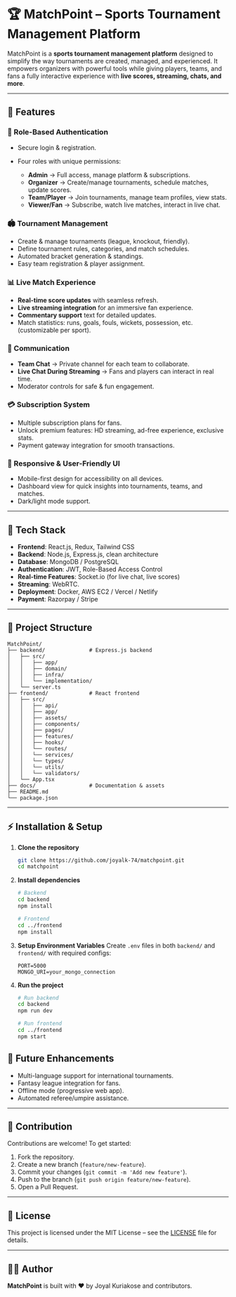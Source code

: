 # 🏆 MatchPoint – Sports Tournament Management Platform

MatchPoint is a **sports tournament management platform** designed to simplify the way tournaments are created, managed, and experienced. It empowers organizers with powerful tools while giving players, teams, and fans a fully interactive experience with **live scores, streaming, chats, and more**.

---

## 🚀 Features

### 👤 Role-Based Authentication

* Secure login & registration.
* Four roles with unique permissions:

  * **Admin** → Full access, manage platform & subscriptions.
  * **Organizer** → Create/manage tournaments, schedule matches, update scores.
  * **Team/Player** → Join tournaments, manage team profiles, view stats.
  * **Viewer/Fan** → Subscribe, watch live matches, interact in live chat.

### 🏟 Tournament Management

* Create & manage tournaments (league, knockout, friendly).
* Define tournament rules, categories, and match schedules.
* Automated bracket generation & standings.
* Easy team registration & player assignment.

### 📊 Live Match Experience

* **Real-time score updates** with seamless refresh.
* **Live streaming integration** for an immersive fan experience.
* **Commentary support** text for detailed updates.
* Match statistics: runs, goals, fouls, wickets, possession, etc. (customizable per sport).

### 💬 Communication

* **Team Chat** → Private channel for each team to collaborate.
* **Live Chat During Streaming** → Fans and players can interact in real time.
* Moderator controls for safe & fun engagement.

### 💳 Subscription System

* Multiple subscription plans for fans.
* Unlock premium features: HD streaming, ad-free experience, exclusive stats.
* Payment gateway integration for smooth transactions.

### 📱 Responsive & User-Friendly UI

* Mobile-first design for accessibility on all devices.
* Dashboard view for quick insights into tournaments, teams, and matches.
* Dark/light mode support.

---

## 🔧 Tech Stack

* **Frontend**: React.js, Redux, Tailwind CSS
* **Backend**: Node.js, Express.js, clean architecture
* **Database**: MongoDB / PostgreSQL
* **Authentication**: JWT, Role-Based Access Control
* **Real-time Features**: Socket.io (for live chat, live scores)
* **Streaming**: WebRTC.
* **Deployment**: Docker, AWS EC2 / Vercel / Netlify
* **Payment**: Razorpay / Stripe

---

## 📂 Project Structure

```
MatchPoint/
├── backend/              # Express.js backend
│   ├── src/
│   │   ├── app/
│   │   ├── domain/
│   │   ├── infra/
│   │   └── implementation/
│   └── server.ts
├── frontend/             # React frontend
│   ├── src/
│   │   ├── api/
│   │   ├── app/
│   │   ├── assets/
│   │   ├── components/
│   │   ├── pages/
│   │   ├── features/
│   │   ├── hooks/
│   │   └── routes/
│   │   └── services/
│   │   └── types/
│   │   └── utils/
│   │   └── validators/
│   └── App.tsx
├── docs/                 # Documentation & assets
├── README.md
└── package.json
```

---

## ⚡ Installation & Setup

1. **Clone the repository**

   ```bash
   git clone https://github.com/joyalk-74/matchpoint.git
   cd matchpoint
   ```

2. **Install dependencies**

   ```bash
   # Backend
   cd backend
   npm install

   # Frontend
   cd ../frontend
   npm install
   ```

3. **Setup Environment Variables**
   Create `.env` files in both `backend/` and `frontend/` with required configs:

   ```
   PORT=5000
   MONGO_URI=your_mongo_connection
   ```

4. **Run the project**

   ```bash
   # Run backend
   cd backend
   npm run dev

   # Run frontend
   cd ../frontend
   npm start
   ```


## 🔮 Future Enhancements


* Multi-language support for international tournaments.
* Fantasy league integration for fans.
* Offline mode (progressive web app).
* Automated referee/umpire assistance.

---

## 🤝 Contribution

Contributions are welcome! To get started:

1. Fork the repository.
2. Create a new branch (`feature/new-feature`).
3. Commit your changes (`git commit -m 'Add new feature'`).
4. Push to the branch (`git push origin feature/new-feature`).
5. Open a Pull Request.

---

## 📜 License

This project is licensed under the MIT License – see the [LICENSE](LICENSE) file for details.

---

## 👨‍💻 Author

**MatchPoint** is built with ❤️ by Joyal Kuriakose and contributors.